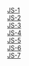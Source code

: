 [JS-1](https://dmutro1985.github.io/genius-homework/genius-homework-JavaScript/js-1/)<br>
[JS-2](https://dmutro1985.github.io/genius-homework/genius-homework-JavaScript/js-2/)<br>
[JS-3](https://dmutro1985.github.io/genius-homework/genius-homework-JavaScript/js-3/)<br>
[JS-4](https://dmutro1985.github.io/genius-homework/genius-homework-JavaScript/js-4/)<br>
[JS-5](https://dmutro1985.github.io/genius-homework/genius-homework-JavaScript/js-5/js/)<br>
[JS-6](https://dmutro1985.github.io/genius-homework/genius-homework-JavaScript/js-6/)<br>
[JS-7](https://dmutro1985.github.io/genius-homework/genius-homework-JavaScript/js-7/)<br>
